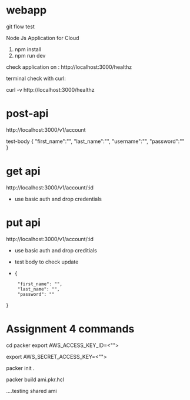 # webapp
git flow test

Node Js Application for Cloud 


1) npm install
2) npm run dev

check application on : http://localhost:3000/healthz

terminal check with curl:

curl -v http://localhost:3000/healthz

# post-api

http://localhost:3000/v1/account

test-body
 {
    "first_name":"",
    "last_name":"",
    "username":"",
    "password":""  
 }



 # get api 
 http://localhost:3000/v1/account/:id 
- use basic auth and drop credentials 


# put api
http://localhost:3000/v1/account/:id

- use basic auth and drop creditials 
- test body to check update 
-  { 
        
        "first_name": "",
        "last_name": "",
        "password": ""
        
}
# Assignment 4 commands

cd packer 
export AWS_ACCESS_KEY_ID=<"">

export AWS_SECRET_ACCESS_KEY=<"">

packer init .

packer build ami.pkr.hcl    

....testing shared ami